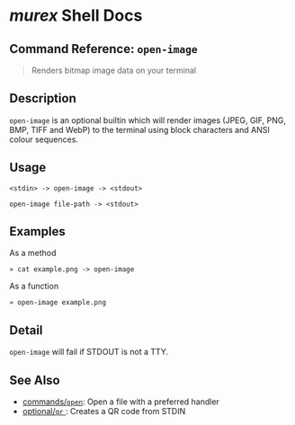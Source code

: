 # _murex_ Shell Docs

## Command Reference: `open-image` 

> Renders bitmap image data on your terminal

## Description

`open-image` is an optional builtin which will render images (JPEG, GIF,
PNG, BMP, TIFF and WebP) to the terminal using block characters and ANSI
colour sequences.

## Usage

    <stdin> -> open-image -> <stdout>
    
    open-image file-path -> <stdout>

## Examples

As a method

    » cat example.png -> open-image
    
As a function

    » open-image example.png

## Detail

`open-image` will fail if STDOUT is not a TTY.

## See Also

* [commands/`open`](../commands/open.md):
  Open a file with a preferred handler
* [optional/`qr` ](../optional/qr.md):
  Creates a QR code from STDIN